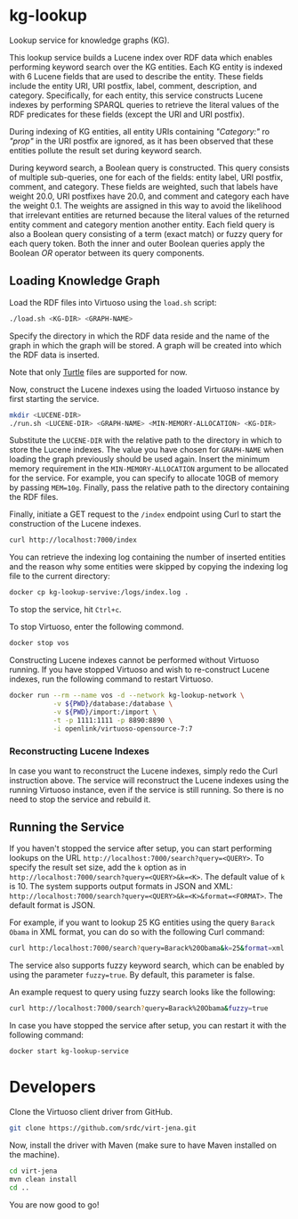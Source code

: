 # kg-lookup
Lookup service for knowledge graphs (KG).

This lookup service builds a Lucene index over RDF data which enables performing keyword search over the KG entities.
Each KG entity is indexed with 6 Lucene fields that are used to describe the entity.
These fields include the entity URI, URI postfix, label, comment, description, and category.
Specifically, for each entity, this service constructs Lucene indexes by performing SPARQL queries to retrieve the literal values of the RDF predicates for these fields (except the URI and URI postfix).

During indexing of KG entities, all entity URIs containing *"Category:"* ro *"prop"* in the URI postfix are ignored, as it has been observed that these entities pollute the result set during keyword search.

During keyword search, a Boolean query is constructed.
This query consists of multiple sub-queries, one for each of the fields: entity label, URI postfix, comment, and category.
These fields are weighted, such that labels have weight 20.0, URI postfixes have 20.0, and comment and category each have the weight 0.1.
The weights are assigned in this way to avoid the likelihood that irrelevant entities are returned because the literal values of the returned entity comment and category mention another entity.
Each field query is also a Boolean query consisting of a term (exact match) or fuzzy query for each query token.
Both the inner and outer Boolean queries apply the Boolean *OR* operator between its query components.

## Loading Knowledge Graph
Load the RDF files into Virtuoso using the `load.sh` script:

```bash
./load.sh <KG-DIR> <GRAPH-NAME>
```

Specify the directory in which the RDF data reside and the name of the graph in which the graph will be stored.
A graph will be created into which the RDF data is inserted.

Note that only <ins>Turtle</ins> files are supported for now.

Now, construct the Lucene indexes using the loaded Virtuoso instance by first starting the service.

```bash
mkdir <LUCENE-DIR>
./run.sh <LUCENE-DIR> <GRAPH-NAME> <MIN-MEMORY-ALLOCATION> <KG-DIR>
```

Substitute the `LUCENE-DIR` with the relative path to the directory in which to store the Lucene indexes.
The value you have chosen for `GRAPH-NAME` when loading the graph previously should be used again.
Insert the minimum memory requirement in the `MIN-MEMORY-ALLOCATION` argument to be allocated for the service.
For example, you can specify to allocate 10GB of memory by passing `MEM=10g`.
Finally, pass the relative path to the directory containing the RDF files.

Finally, initiate a GET request to the `/index` endpoint using Curl to start the construction of the Lucene indexes.

```bash
curl http://localhost:7000/index
```

You can retrieve the indexing log containing the number of inserted entities and the reason why some entities were skipped by copying the indexing log file to the current directory:

```bash
docker cp kg-lookup-servive:/logs/index.log .
```

To stop the service, hit `Ctrl+c`.

To stop Virtuoso, enter the following commond.

```bash
docker stop vos
```

Constructing Lucene indexes cannot be performed without Virtuoso running.
If you have stopped Virtuoso and wish to re-construct Lucene indexes, run the following command to restart Virtuoso.

```bash
docker run --rm --name vos -d --network kg-lookup-network \
           -v ${PWD}/database:/database \
           -v ${PWD}/import:/import \
           -t -p 1111:1111 -p 8890:8890 \
           -i openlink/virtuoso-opensource-7:7
```

### Reconstructing Lucene Indexes
In case you want to reconstruct the Lucene indexes, simply redo the Curl instruction above.
The service will reconstruct the Lucene indexes using the running Virtuoso instance, even if the service is still running.
So there is no need to stop the service and rebuild it.

## Running the Service
If you haven't stopped the service after setup, you can start performing lookups on the URL `http://localhost:7000/search?query=<QUERY>`.
To specify the result set size, add the `k` option as in `http://localhost:7000/search?query=<QUERY>&k=<K>`.
The default value of `k` is 10.
The system supports output formats in JSON and XML: `http://localhost:7000/search?query=<QUERY>&k=<K>&format=<FORMAT>`.
The default format is JSON.

For example, if you want to lookup 25 KG entities using the query `Barack Obama` in XML format, you can do so with the following Curl command:

```bash
curl http:/localhost:7000/search?query=Barack%20Obama&k=25&format=xml
```

The service also supports fuzzy keyword search, which can be enabled by using the parameter `fuzzy=true`.
By default, this parameter is false.

An example request to query using fuzzy search looks like the following:

```bash
curl http://localhost:7000/search?query=Barack%20Obama&fuzzy=true
```

In case you have stopped the service after setup, you can restart it with the following command:

```bash
docker start kg-lookup-service
```

# Developers
Clone the Virtuoso client driver from GitHub.

```bash
git clone https://github.com/srdc/virt-jena.git
```

Now, install the driver with Maven (make sure to have Maven installed on the machine).

```bash
cd virt-jena
mvn clean install
cd ..
```

You are now good to go!
